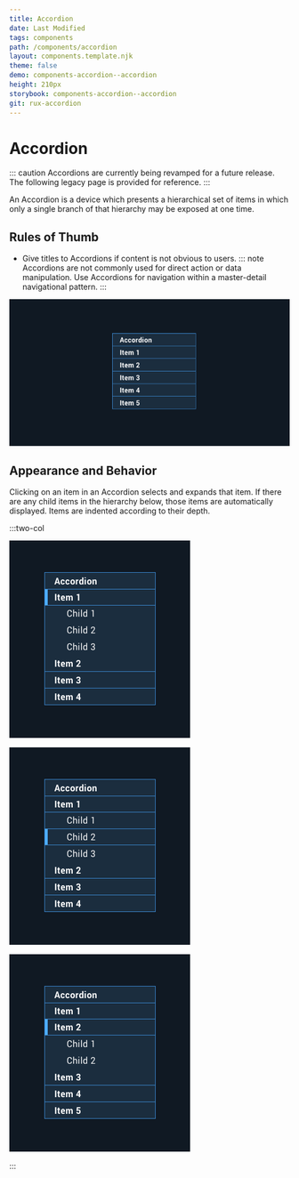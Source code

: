 ```yaml
---
title: Accordion
date: Last Modified
tags: components
path: /components/accordion
layout: components.template.njk
theme: false
demo: components-accordion--accordion
height: 210px
storybook: components-accordion--accordion
git: rux-accordion
---
```

# Accordion

::: caution
Accordions are currently being revamped for a future release. The following legacy page is provided for reference.
:::

An Accordion is a device which presents a hierarchical set of items in which only a single branch of that hierarchy may be exposed at one time.

## Rules of Thumb

* Give titles to Accordions if content is not obvious to users.
  ::: note
  Accordions are not commonly used for direct action or data manipulation. Use Accordions for navigation within a master-detail navigational pattern.
  :::

![Example of an accordion in its collapsed state](/img/components/accordion-1.png)

## Appearance and Behavior

Clicking on an item in an Accordion selects and expands that item. If there are any child items in the hierarchy below, those items are automatically displayed. Items are indented according to their depth.

:::two-col

![Chapter 1 is selected, and its children are displayed.](/img/components/accordion-2.png "Do: Item 1 is selected, and its children are displayed.")



![If a child item of the current selection is selected, that entire branch remains displayed.](/img/components/accordion-3.png "If a child item of the current selection is selected, that entire branch remains displayed.")



![If a different branch is selected, for example, by clicking on a different top level item, the current branch automatically closes and the new branch opens.](/img/components/accordion-4.png "If a different branch is selected, for example, by clicking on a different top level item, the current branch automatically closes and the new branch opens.")


:::